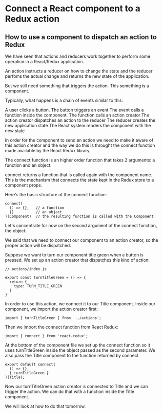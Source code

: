 # Connect a React component to a Redux action
## How to use a component to dispatch an action to Redux

We have seen that actions and reducers work together to perform some operation in a React/Redux application.

An action instructs a reducer on how to change the state and the reducer perfoms the actual change and returns the new state of the application.

But we still need something that triggers the action. This something is a component.

Typically, what happens is a chain of events similar to this:

A user clicks a button. 
The button triggers an event 
The event calls a function inside the component.
The function calls an action creator
The action creator dispatches an action to the reducer
The reducer creates the new application state 
The React system renders the component with the new state

In order for the component to send an action we need to make it aware of this action creator and the way we do this is throught the connect function made available by the React Redux library.

The connect function is an higher order function that takes 2 arguments: a function and  an object.  

connect returns a function that is called again with the component name. This is the mechanism that connects the state kept in the Redux store to a component props.

Here's the basic structure of the connect function:

```
connect(
  () => {},   // a function
  {}          // an object
)(Component)  // the resulting function is called with the Component
```

Let's concentrate for now on the second argument of the connect function, the object.

We said that we need to connect our component to an action creator, so the proper action will be dispatched.

Suppose we want to turn our component title green when a button is pressed.  We set up an action creator that dispatches this kind of action:

```
// actions/index.js

export const turnTitleGreen = () => {
  return {
    type: TURN_TITLE_GREEN
  }
}
```

In order to use this action, we connect it to our Title component.
Inside our component, we import the action creator first:

```
import { turnTitleGreen } from '../actions';
```

Then we import the connect function from React Redux:

```
import { connect } from 'react-redux';
```

At the bottom of the component file we set up the connect function so it uses turnTitleGreen inside the object passed as the second parameter. We also pass the Title component to the function returned by connect.


```
export default connect(
  () => {},
  { turnTitleGreen }
)(Title);
```

Now our turnTitleGreen action creator is connected to Title and we can trigger the action.  We can do that with a function inside the Title component.

We will look at how to do that tomorrow.
